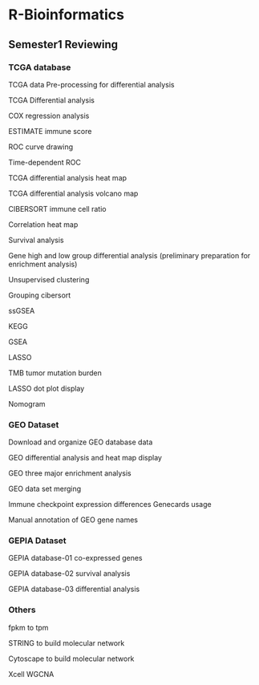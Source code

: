 # R-Bioinformatics
## Semester1 Reviewing 

### TCGA database 
TCGA data Pre-processing for differential analysis

TCGA Differential analysis

COX regression analysis

ESTIMATE immune score

ROC curve drawing

Time-dependent ROC

TCGA differential analysis heat map

TCGA differential analysis volcano map

CIBERSORT immune cell ratio

Correlation heat map

Survival analysis

Gene high and low group differential analysis (preliminary preparation for enrichment analysis)

Unsupervised clustering

Grouping cibersort

ssGSEA

KEGG

GSEA

LASSO

TMB tumor mutation burden

LASSO dot plot display

Nomogram

### GEO Dataset 

Download and organize GEO database data

GEO differential analysis and heat map display

GEO three major enrichment analysis

GEO data set merging

Immune checkpoint expression differences Genecards usage

Manual annotation of GEO gene names

### GEPIA Dataset 

GEPIA database-01 co-expressed genes

GEPIA database-02 survival analysis

GEPIA database-03 differential analysis

### Others 

fpkm to tpm

STRING to build molecular network

Cytoscape to build molecular network

Xcell
WGCNA
